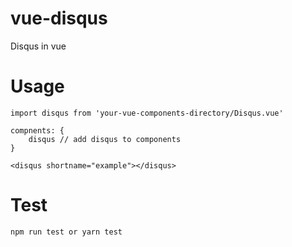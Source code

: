 # vue-disqus

Disqus in vue

# Usage

    import disqus from 'your-vue-components-directory/Disqus.vue'

    compnents: {
        disqus // add disqus to components
    }

    <disqus shortname="example"></disqus>

# Test

    npm run test or yarn test
